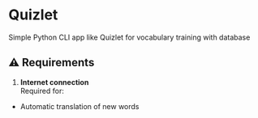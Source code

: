 # Quizlet
Simple Python CLI app like Quizlet for vocabulary training with database
## ⚠️ Requirements
1. **Internet connection**  
   Required for:
- Automatic translation of new words
